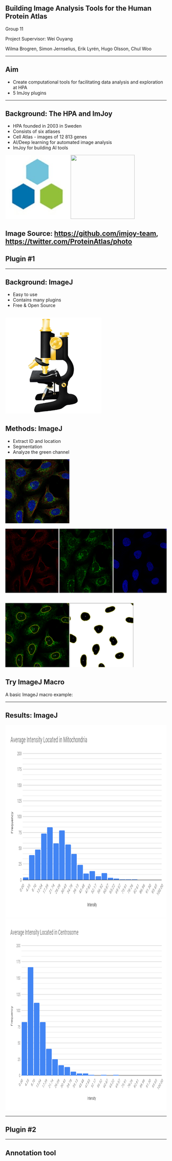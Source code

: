 ## Building Image Analysis Tools for the Human Protein Atlas

Group 11

Project Supervisor: Wei Ouyang

Wilma Brogren, Simon Jernselius, Erik Lyrén, Hugo Olsson, Chul Woo

-----
## Aim
* Create computational tools for facilitating data analysis and exploration at HPA
* 5 ImJoy plugins


-----
## Background: The HPA and ImJoy

 * HPA founded in 2003 in Sweden
 * Consists of six atlases
 * Cell Atlas - images of 12 813 genes
 * AI/Deep learning for automated image analysis
 * ImJoy for building AI tools

<img style="width: 200px; height: 200px;" src="https://raw.githubusercontent.com/oeway/tools-for-hpa/main/assets/hpa-logo.jpeg"></img>
<img style="width: 200px; height: 200px;" src="https://imjoy.io/static/img/imjoy-icon.png"></img>

<h9>Image Source: https://github.com/imjoy-team, https://twitter.com/ProteinAtlas/photo</h9>
-----
## Plugin #1
-----
## Background: ImageJ

* Easy to use
* Contains many plugins
* Free & Open Source

<img style="width: 300px; height: 300px;" src="https://raw.githubusercontent.com/oeway/tools-for-hpa/main/assets/iamgeJ_logo.png"></img>
-----
## Methods: ImageJ
* Extract ID and location 
* Segmentation
* Analyze the green channel

<img style="width: 200px; height: 200px;" src="https://raw.githubusercontent.com/oeway/tools-for-hpa/main/assets/rgb_cell.png"></img>

<img style="width: 600px; height: 200px;" src="https://raw.githubusercontent.com/oeway/tools-for-hpa/main/assets/rbg_split.png"></img>

<img style="width: 400px; height: 200px;" src="https://raw.githubusercontent.com/oeway/tools-for-hpa/main/assets/rbg_split_3.png"></img>
-----

<!-- .slide: data-state="ij-macro-1" -->
## Try ImageJ Macro

A basic ImageJ macro example:
<div id="macro-editor-1"></div>

-----
## Results: ImageJ

<img style="width: 900px; height: 600px;" src="https://raw.githubusercontent.com/oeway/tools-for-hpa/main/assets/Average%20Intensity%20Located%20in%20Mitochondria.png"></img>
<img style="width: 900px; height: 600px;" src="https://raw.githubusercontent.com/oeway/tools-for-hpa/main/assets/Average%20Intensity%20Located%20in%20Centrosome.png"></img>


-----
## Plugin #2
-----
<!-- .slide: data-state="kaibu-annotation" -->
## Annotation tool

<div id="kaibu-window" style="display: inline-block;width: 100%; height: calc(100vh - 200px);"></div>
-----
## Plugin #3
Feature Visualization of Protein Images in Mitochondria
-----
## Background: Feauture Visualization of Protein Images in Mitochondria
* Main idea: extract information from, and reveal patterns among images
* Scientific field within deep learing
* Built upon Neural Networks

<img style="width: 400px; height: 150px;" src ="https://github.com/oeway/tools-for-hpa/blob/19d5a4653e7e61b82e5501fa3b5b5a171720bde4/assets/Workflow%20CNN.jpg"></img>

-----
## Methods: Feature Visualization of Protein Images
* Downloading images from HPA
* Keras & Tensorflow 2 for construction of model
* DenseNet 121
* CSV file to HPA UMAP @ ImJoy
<img style="width: 400px; height: 300px;" src="https://github.com/oeway/tools-for-hpa/blob/cf20d4166c2466c9f2bba0fc712ecb3150179e9f/assets/UMAP%20cluster.jpg"></img>

-----
## Possible Improvements

* More data
* URL uploading

-----
## Classification Demo

<button class="button" onclick="runClassificationDemo()">Run Classification Demo</button>
-----
## Plugin #4
## Protein-Protein Interaction Network
-----
## Background: Protein-Protein Interaction Networks
* Graph containing nodes and edges
* Biologically essential interactions
* Find novel protein functions
* Understand disease mechanisms
* Allocate drug targets


<img style="width: 400px; height: 300px;" src="https://raw.githubusercontent.com/oeway/tools-for-hpa/main/assets/Sk%C3%A4rmklipp.JPG"></img>
-----
## Methods: PPI Network
* STRING for data
* Cytoscape.js and Cise for layout
* Nodes and edges turned to buttons
* UMAP CSV file used for images

<img style="width: 400px; height: 300px;" src="https://raw.githubusercontent.com/oeway/tools-for-hpa/main/assets/Sk%C3%A4rmklipp.JPG"></img>
-----
## PPI Demo

<button class="button" onclick="runPPIDemo()">Run PPI Demo</button>

<div id="ppi-demo-window" style="display: inline-block;width: 100%; height: calc(100vh);"></div>

-----
## Background Uniform Manifold and Projection (UMAP)
* Reduces a data set into lower dimensions
* Higher dimensional data as plot features

-----
## Plotly Demo
<button class="button" onclick="oneButtonTwoFunctions()">Run feature visualizer</button>

<div id="FVHPAUMAP" style="display: inline-block;width: 100%; height: calc(100vh)";></div>
<div id="ExcRes" style="display: inline-block;width: 100%; height: calc(100vh);"></div>

-----
## Thank you

<!-- startup script  -->
```javascript execute

async function runClassificationDemo(){
    const c = await api.getPlugin("https://imjoy.io/#/app/?p=imjoy-team/imjoy-plugins:HPA-UMAP")
    await c.run()
}

async function oneButtonTwoFunctions(){
  runFeatVisHPAUMAP()
  runExclusionResult()
}

async function runExclusionResult(){
  const p1 = await api.createWindow({src: "https://github.com/oeway/tools-for-hpa/blob/main/assets/ResultOfExclusion.imjoy.html", window_id: 'ExcRes'})
}

async function runFeatVisHPAUMAP(){
  const p2 = await api.createWindow({src: "https://github.com/oeway/tools-for-hpa/blob/main/assets/FeatVisHPA-UMAP.imjoy.html", window_id: 'FVHPAUMAP'})
}
async function runPlotlyDemo(){
  const p = await api.getPlugin("https://github.com/oeway/tools-for-hpa/blob/main/assets/plotly-demo.imjoy.html")
  await p.run()
}
async function runPPIDemo(){
     //const p = await api.getPlugin("https://github.com/oeway/tools-for-hpa/blob/main/assets/ppinetwork.imjoy.html")
     //await p.run()
     const w = await api.createWindow({src: "https://github.com/oeway/tools-for-hpa/blob/main/assets/ppinetwork.imjoy.html", window_id: 'ppi-demo-window'})
}

function startImageJ(){
  api.createWindow({src:"https://ij.imjoy.io", name:"ImageJ.JS"})  
}

async function initializeMacroEditor(editor_container, code){
    const editorElm = document.getElementById(editor_container);
    if(!editorElm) throw new Error("editor container not found: " + editor_container)
    editorElm.style.width = '90%';
    editorElm.style.display = 'inline-block';
    editorElm.style.height = 'calc(100vh - 200px)';
    // force update the slide
    Reveal.layout();
    let editorWindow;
    const config = {lang: 'javascript'}
    config.templates = [
        {
          name: "New",
          url: null,
          lang: 'javascript',
        },
        {
          name: "Sphere",
          url: "https://wsr.imagej.net/download/Examples/Macro/Sphere.ijm",
          lang: 'javascript',
        },
        {
          name: "OpenDialog Demo",
          url: "https://wsr.imagej.net/download/Examples/Macro/OpenDialog_Demo.ijm",
          lang: 'javascript',
        },
        {
          name: "Overlay",
          url: "https://wsr.imagej.net/download/Examples/Macro/Overlay.ijm",
          lang: 'javascript',
        }
      ]
    config.ui_elements = {
      run: {
          _rintf: true,
          type: 'button',
          label: "Run",
          icon: "play",
          visible: true,
          shortcut: 'Shift-Enter',
          async callback(content) {
              try {
                  let ij = await api.getWindow("ImageJ.JS-" + editor_container)
                  if(!ij){
                      //put the editor side by side
                      editorElm.style.width = '38.2%';
                      const ijElm = document.createElement('div');
                      ijElm.id = 'imagej-' + editor_container
                      ijElm.style.display = 'inline-block';
                      ijElm.style.width = '61.8%';
                      ijElm.style.height = editorElm.style.height;
                      editorElm.parentNode.insertBefore(ijElm, editorElm.nextSibling);
                      ij = await api.createWindow({src:"https://ij.imjoy.io", name:"ImageJ.JS-" + editor_container, window_id: 'imagej-' + editor_container})
                  }
                  await ij.runMacro(content)
              } catch (e) {
                  api.showMessage("Failed to run macro, error: " + e.toString());
              } finally {
                  editorWindow.updateUIElement('stop', {
                      visible: false
                  })
                  editorWindow.setLoader(false);
                  api.showProgress(100);
              }
          }
      },
    }
    editorWindow = await api.createWindow({
        src: 'https://if.imjoy.io',
        name: 'ImageJ Script Editor',
        config,
        window_id: editor_container,
        data: {code}
    })
}

Reveal.addEventListener('ij-macro-1', async ()=>{
    const code = `put code here`
    initializeMacroEditor('macro-editor-1', code)
})


Reveal.addEventListener('kaibu-annotation', async function(){
  // load the web app via its URL
  viewer = await api.createWindow({src: "https://kaibu.org/#/app", window_id: "kaibu-window"})
  // call api functions directly via RPC
  // add an image layer
  await viewer.view_image("https://images.proteinatlas.org/61448/1319_C10_2_blue_red_green.jpg")
  // add an annotation layer
  await viewer.add_shapes([], {name:"annotation"})
})
```

 


 
